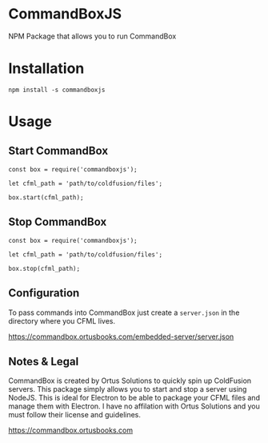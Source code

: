# CommandBoxJS
NPM Package that allows you to run CommandBox 

# Installation
`npm install -s commandboxjs`

# Usage

## Start CommandBox

```
const box = require('commandboxjs');

let cfml_path = 'path/to/coldfusion/files';

box.start(cfml_path);
```

## Stop CommandBox

```
const box = require('commandboxjs');

let cfml_path = 'path/to/coldfusion/files';

box.stop(cfml_path);
```

## Configuration

To pass commands into CommandBox just create a `server.json` in the directory where you CFML lives.

https://commandbox.ortusbooks.com/embedded-server/server.json

## Notes & Legal

CommandBox is created by Ortus Solutions to quickly spin up ColdFusion servers. This package simply allows you to start and stop a server using NodeJS. This is ideal for Electron to be able to package your CFML files and manage them with Electron. I have no affilation with Ortus Solutions and you must follow their license and guidelines.

https://commandbox.ortusbooks.com
